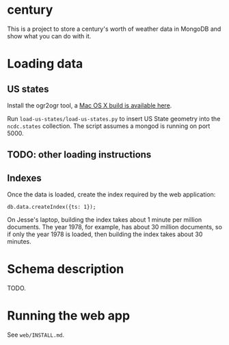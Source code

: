 century
=======

This is a project to store a century's worth of weather data in MongoDB and show what you can do with it.

Loading data
============

US states
---------

Install the ogr2ogr tool, a [Mac OS X build is available here][1].

[1]: http://www.kyngchaos.com/files/software/frameworks/GDAL_Complete-1.11.dmg

Run `load-us-states/load-us-states.py` to insert US State geometry into the
`ncdc.states` collection.
The script assumes a mongod is running on port 5000.

TODO: other loading instructions
--------------------------------

Indexes
-------

Once the data is loaded, create the index required by the web application:

    db.data.createIndex({ts: 1});

On Jesse's laptop, building the index takes about 1 minute per million
documents. The year 1978, for example, has about 30 million documents, so
if only the year 1978 is loaded, then building the index takes about 30
minutes.

Schema description
==================

TODO.

Running the web app
===================

See `web/INSTALL.md`.